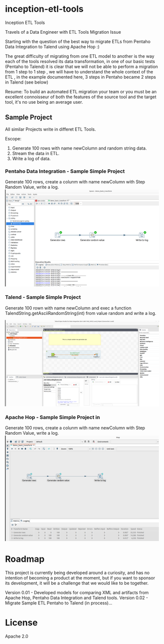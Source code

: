 # inception-etl-tools
Inception ETL Tools

Travels of a Data Engineer with ETL Tools Migration Issue

Starting with the question of the best way to migrate ETLs from Pentaho Data Integration to Talend using Apache Hop :)


The great difficulty of migrating from one ETL model to another is the way each of the tools resolved its data transformation, in one of our basic tests (Pentaho to Talend) it is clear that we will not be able to perform a migration from 1 step to 1 step , we will have to understand the whole context of the ETL , in the example documented here, 3 steps in Pentaho became 2 steps in Talend (see below)

Resume:
 To build an automated ETL migration your team or you must be an excellent connoisseur of both the features of the source tool and the target tool, it's no use being an average user. 
 
## Sample Project

All similar Projects write in differet ETL Tools.
 
Escope:
1) Generate 100 rows with name newColumn and random string data.
2) Stream the data in ETL.
3) Write a log of data. 


### Pentaho Data Integration - Sample Simple Project
Generate 100 rows, create a colunm with name newColumn with Step Random Value, write a log.
![Pentaho Data Integration Project](documentations/images/pentaho-data-integration-demo-sample-project.png)
 
### Talend - Sample Simple Project
Generate 100 rown with name newColumn and exec a function TalendString.getAsciiRandomString(int) from value random and write a log. 

![Talend Project](documentations/images/talend-demo-sample-project.png)

### Apache Hop - Sample Simple Project in 
Generate 100 rows, create a colunm with name newColumn with Step Random Value, write a log.
![Apache Hop Project](documentations/images/apache-hop-demo-sample-project.png)


# Roadmap
This project is currently being developed around a curiosity, and has no intention of becoming a product at the moment, but if you want to sponsor its development, it will be a challenge that we would like to be together.

Version 0.01 - Developed models for comparing XML and artifacts from Apache Hop, Pentaho Data Integration and Talend tools. 
Version 0.02 - Migrate Sample ETL Pentaho to Talend (in process)...

# License 
Apache 2.0
